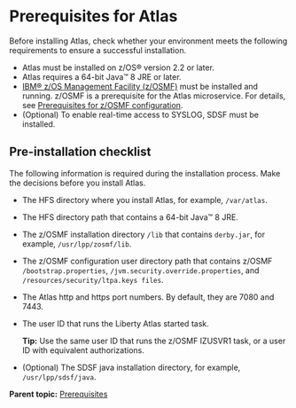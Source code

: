 # Prerequisites for Atlas

Before installing Atlas, check whether your environment meets the following requirements to ensure a successful installation.

* Atlas must be installed on z/OS® version 2.2 or later.
* Atlas requires a 64-bit Java™ 8 JRE or later.
* [IBM® z/OS Management Facility \(z/OSMF\)](https://www.ibm.com/support/knowledgecenter/en/SSLTBW_2.3.0/com.ibm.zos.v2r3.izu/izu.htm) must be installed and running. z/OSMF is a prerequisite for the Atlas microservice. For details, see [Prerequisites for z/OSMF configuration](https://github.com/PlutoZhang/test/tree/549112db023388c89a9750459e98a7b204fad073/topics/topics/prezosmf.md).
* \(Optional\) To enable real-time access to SYSLOG, SDSF must be installed.

## Pre-installation checklist

The following information is required during the installation process. Make the decisions before you install Atlas.

* The HFS directory where you install Atlas, for example, `/var/atlas`.
* The HFS directory path that contains a 64-bit Java™ 8 JRE.
* The z/OSMF installation directory `/lib` that contains `derby.jar`, for example, `/usr/lpp/zosmf/lib`.
* The z/OSMF configuration user directory path that contains z/OSMF `/bootstrap.properties`, `/jvm.security.override.properties`, and `/resources/security/ltpa.keys files`.
* The Atlas http and https port numbers. By default, they are 7080 and 7443.
* The user ID that runs the Liberty Atlas started task.

  **Tip:** Use the same user ID that runs the z/OSMF IZUSVR1 task, or a user ID with equivalent authorizations.

* \(Optional\) The SDSF java installation directory, for example, `/usr/lpp/sdsf/java`.

**Parent topic:** [Prerequisites](./)

